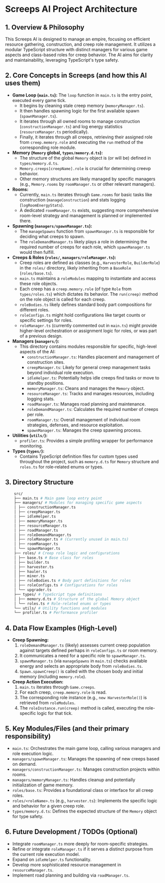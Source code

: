 # Screeps AI Project Architecture

## 1. Overview & Philosophy
This Screeps AI is designed to manage an empire, focusing on efficient resource gathering, construction, and creep role management. It utilizes a modular TypeScript structure with distinct managers for various game aspects and class-based roles for creep behavior. The AI aims for clarity and maintainability, leveraging TypeScript's type safety.

## 2. Core Concepts in Screeps (and how this AI uses them)
*   **Game Loop (`main.ts`):** The `loop` function in `main.ts` is the entry point, executed every game tick.
    *   It begins by cleaning stale creep memory (`memoryManager.ts`).
    *   It then handles spawning logic for the first available spawn (`spawnManager.ts`).
    *   It iterates through all owned rooms to manage construction (`constructionManager.ts`) and log energy statistics (`resourceManager.ts` periodically).
    *   Finally, it iterates through all creeps, retrieving their assigned role from `creep.memory.role` and executing the `run` method of the corresponding role module.
*   **Memory (`Memory` global, `types/memory.d.ts`):**
    *   The structure of the global `Memory` object is (or will be) defined in `types/memory.d.ts`.
    *   `Memory.creeps[creepName].role` is crucial for determining creevp behavior.
    *   Other memory structures are likely managed by specific managers (e.g., `Memory.rooms` by `roomManager.ts` or other relevant managers).
*   **Rooms:**
    *   Currently, `main.ts` iterates through `Game.rooms` for basic tasks like construction (`manageConstruction`) and stats logging (`logRoomEnergyStats`).
    *   A dedicated `roomManager.ts` exists, suggesting more comprehensive room-level strategy and management is planned or implemented there.
*   **Spawning (`managers/spawnManager.ts`):**
    *   The `manageSpawns` function from `spawnManager.ts` is responsible for deciding what creeps to spawn.
    *   The `roleDemandManager.ts` likely plays a role in determining the required number of creeps for each role, which `spawnManager.ts` would then fulfill.
*   **Creeps & Roles (`roles/`, `managers/roleManager.ts`):**
    *   Creep roles are defined as classes (e.g., `HarvesterRole`, `BuilderRole`) in the `roles/` directory, likely inheriting from a `BaseRole` (`roles/base.ts`).
    *   `main.ts` maintains a `roleModules` mapping to instantiate and access these role objects.
    *   Each creep has a `creep.memory.role` (of type `Role` from `types/roles.ts`) which dictates its behavior. The `run(creep)` method on the role object is called for each creep.
    *   `roleBodies.ts` likely defines standard body part compositions for different roles.
    *   `roleConfigs.ts` might hold configurations like target counts or specific settings for roles.
    *   `roleManager.ts` (currently commented out in `main.ts`) might provide higher-level orchestration or assignment logic for roles, or was part of a previous design.
*   **Managers (`managers/`):**
    *   This directory contains modules responsible for specific, high-level aspects of the AI:
        *   `constructionManager.ts`: Handles placement and management of construction sites.
        *   `creepManager.ts`: Likely for general creep management tasks beyond individual role execution.
        *   `idleHelper.ts`: Potentially helps idle creeps find tasks or move to standby positions.
        *   `memoryManager.ts`: Cleans and manages the `Memory` object.
        *   `resourceManager.ts`: Tracks and manages resources, including logging stats.
        *   `roadManager.ts`: Manages road planning and maintenance.
        *   `roleDemandManager.ts`: Calculates the required number of creeps per role.
        *   `roomManager.ts`: Overall management of individual room strategies, defenses, and resource exploitation.
        *   `spawnManager.ts`: Manages the creep spawning process.
*   **Utilities (`utils/`):**
    *   `profiler.ts`: Provides a simple profiling wrapper for performance monitoring.
*   **Types (`types/`):**
    *   Contains TypeScript definition files for custom types used throughout the project, such as `memory.d.ts` for `Memory` structure and `roles.ts` for role-related enums or types.

## 3. Directory Structure
```bash
    src/
    ├── main.ts # Main game loop entry point
    ├── managers/ # Modules for managing specific game aspects
    │ ├── constructionManager.ts
    │ ├── creepManager.ts
    │ ├── idleHelper.ts
    │ ├── memoryManager.ts
    │ ├── resourceManager.ts
    │ ├── roadManager.ts
    │ ├── roleDemandManager.ts
    │ ├── roleManager.ts # (Currently unused in main.ts)
    │ ├── roomManager.ts
    │ └── spawnManager.ts
    ├── roles/ # Creep role logic and configurations
    │ ├── base.ts # Base class for roles
    │ ├── builder.ts
    │ ├── harvester.ts
    │ ├── hauler.ts
    │ ├── miner.ts
    │ ├── roleBodies.ts # Body part definitions for roles
    │ ├── roleConfigs.ts # Configurations for roles
    │ └── upgrader.ts
    ├── types/ # TypeScript type definitions
    │ ├── memory.d.ts # Structure of the global Memory object
    │ └── roles.ts # Role-related enums or types
    └── utils/ # Utility functions and modules
    └── profiler.ts # Performance profiler
```

## 4. Data Flow Examples (High-Level)
*   **Creep Spawning:**
    1.  `roleDemandManager.ts` (likely) assesses current creep population against targets defined perhaps in `roleConfigs.ts` or room memory.
    2.  It communicates a need for a specific role to `spawnManager.ts`.
    3.  `spawnManager.ts` (via `manageSpawns` in `main.ts`) checks available energy and selects an appropriate body from `roleBodies.ts`.
    4.  `Spawn.spawnCreep()` is called with the chosen body and initial memory (including `memory.role`).
*   **Creep Action Execution:**
    1.  `main.ts` iterates through `Game.creeps`.
    2.  For each creep, `creep.memory.role` is read.
    3.  The corresponding role instance (e.g., `new HarvesterRole()`) is retrieved from `roleModules`.
    4.  The `roleInstance.run(creep)` method is called, executing the role-specific logic for that tick.

## 5. Key Modules/Files (and their primary responsibility)
*   `main.ts`: Orchestrates the main game loop, calling various managers and role execution logic.
*   `managers/spawnManager.ts`: Manages the spawning of new creeps based on demand.
*   `managers/constructionManager.ts`: Manages construction projects within rooms.
*   `managers/memoryManager.ts`: Handles cleanup and potentially initialization of game memory.
*   `roles/base.ts`: Provides a foundational class or interface for all creep roles.
*   `roles/<roleName>.ts` (e.g., `harvester.ts`): Implements the specific logic and behavior for a given creep role.
*   `types/memory.d.ts`: Defines the expected structure of the `Memory` object for type safety.

## 6. Future Development / TODOs (Optional)
*   Integrate `roomManager.ts` more deeply for room-specific strategies.
*   Refine or integrate `roleManager.ts` if it serves a distinct purpose from the current role execution model.
*   Expand on `idleHelper.ts` functionality.
*   Develop more sophisticated resource management in `resourceManager.ts`.
*   Implement road planning and building via `roadManager.ts`.
